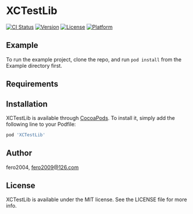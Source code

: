 # XCTestLib

[![CI Status](https://img.shields.io/travis/fero2004/XCTestLib.svg?style=flat)](https://travis-ci.org/fero2004/XCTestLib)
[![Version](https://img.shields.io/cocoapods/v/XCTestLib.svg?style=flat)](https://cocoapods.org/pods/XCTestLib)
[![License](https://img.shields.io/cocoapods/l/XCTestLib.svg?style=flat)](https://cocoapods.org/pods/XCTestLib)
[![Platform](https://img.shields.io/cocoapods/p/XCTestLib.svg?style=flat)](https://cocoapods.org/pods/XCTestLib)

## Example

To run the example project, clone the repo, and run `pod install` from the Example directory first.

## Requirements

## Installation

XCTestLib is available through [CocoaPods](https://cocoapods.org). To install
it, simply add the following line to your Podfile:

```ruby
pod 'XCTestLib'
```

## Author

fero2004, fero2009@126.com

## License

XCTestLib is available under the MIT license. See the LICENSE file for more info.

